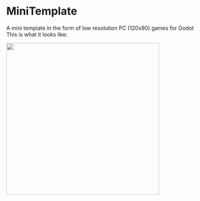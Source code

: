# MiniTemplate
A mini template in the form of low resolution PC (120x90) games for Godot  
This is what it looks like:  

<img src="https://github.com/YZnoodle/MiniTemplate/blob/master/resource/result.png" width="400" />
